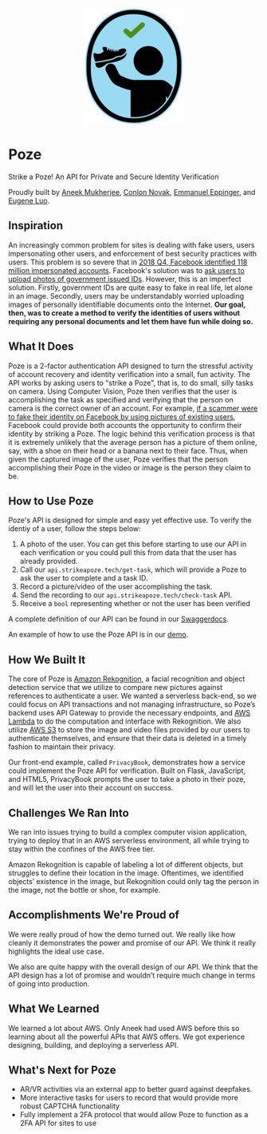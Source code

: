 <p align="center">
  <img src="img/poze_icon-01.png" width="200" height="236" />
</p>

# Poze
Strike a Poze! An API for Private and Secure Identity Verification

Proudly built by [Aneek Mukherjee](https://aneekm.com), [Conlon Novak](https://conlonnovak.com), [Emmanuel Eppinger](https://eppi.ng), and [Eugene Luo](https://eyluo.github.io).


## Inspiration
An increasingly common problem for sites is dealing with fake users, users impersonating other users, and enforcement of best security practices with users. This problem is so severe that in [2018 Q4, Facebook identified 118 million impersonated accounts](https://www.nytimes.com/2019/01/30/technology/facebook-fake-accounts.html). Facebook's solution was to [ask users to upload photos of government issued IDs](https://kmph.com/news/local/facebook-is-asking-people-to-submit-their-ids-to-prove-their-accounts-are-real). However, this is an imperfect solution. Firstly, government IDs are quite easy to fake in real life, let alone in an image. Secondly, users may be understandably worried uploading images of personally identifiable documents onto the Internet. **Our goal, then, was to create a method to verify the identities of users without requiring any personal documents and let them have fun while doing so.**

## What It Does
Poze is a 2-factor authentication API designed to turn the stressful activity of account recovery and identity verification into a small, fun activity. The API works by asking users to "strike a Poze", that is, to do small, silly tasks on camera. Using Computer Vision, Poze then verifies that the user is accomplishing the task as specified and verifying that the person on camera is the correct owner of an account. For example, [if a scammer were to fake their identity on Facebook by using pictures of existing users](https://www.nytimes.com/2019/07/28/technology/facebook-military-scam.html), Facebook could provide both accounts the opportunity to confirm their identity by striking a Poze. The logic behind this verification process is that it is extremely unlikely that the average person has a picture of them online, say, with a shoe on their head or a banana next to their face. Thus, when given the captured image of the user, Poze verifies that the person accomplishing their Poze in the video or image is the person they claim to be.

## How to Use Poze
Poze's API is designed for simple and easy yet effective use. To verify the identiy of a user, follow the steps below:

1. A photo of the user. You can get this before starting to use our API in each verification or you could pull this from data that the user has already provided.
2. Call our `api.strikeapoze.tech/get-task`, which will provide a Poze to ask the user to complete and a task ID.
3. Record a picture/video of the user accomplishing the task.
4. Send the recording to our `api.strikeapoze.tech/check-task` API.
5. Receive a `bool` representing whether or not the user has been verified

A complete definition of our API can be found in our [Swaggerdocs](http://eppi.ng/pennapps-xx/swagger/).

An example of how to use the Poze API is in our [demo](https://github.com/eppingere/pennapps-xx/tree/master/flask_demo_site3). 


## How We Built It
The core of Poze is [Amazon Rekognition](https://aws.amazon.com/rekognition/), a facial recognition and object detection service that we utilize to compare new pictures against references to authenticate a user. We wanted a serverless back-end, so we could focus on API transactions and not managing infrastructure, so Poze’s backend uses API Gateway to provide the necessary endpoints, and [AWS Lambda](https://aws.amazon.com/lambda/) to do the computation and interface with Rekognition. We also utilize [AWS S3](https://aws.amazon.com/s3/) to store the image and video files provided by our users to authenticate themselves, and ensure that their data is deleted in a timely fashion to maintain their privacy.

Our front-end example, called `PrivacyBook`, demonstrates how a service could implement the Poze API for verification. Built on Flask, JavaScript, and HTML5, PrivacyBook prompts the user to take a photo in their poze, and will let the user into their account on success.

## Challenges We Ran Into
We ran into issues trying to build a complex computer vision application, trying to deploy that in an AWS serverless environment, all while trying to stay within the confines of the AWS free tier. 

Amazon Rekognition is capable of labeling a lot of different objects, but struggles to define their location in the image. Oftentimes, we identified objects’ existence in the image, but Rekognition could only tag the person in the image, not the bottle or shoe, for example.

## Accomplishments We're Proud of
We were really proud of how the demo turned out. We really like how cleanly it demonstrates the power and promise of our API. We think it really highlights the ideal use case.

We also are quite happy with the overall design of our API. We think that the API design has a lot of promise and wouldn’t require much change in terms of going into production. 

## What We Learned
We learned a lot about AWS. Only Aneek had used AWS before this so learning about all the powerful APIs that AWS offers. We got experience designing, building, and deploying a serverless API.

## What's Next for Poze
* AR/VR activities via an external app to better guard against deepfakes.
* More interactive tasks for users to record that would provide more robust CAPTCHA functionality
* Fully implement a 2FA protocol that would allow Poze to function as a 2FA API for sites to use
